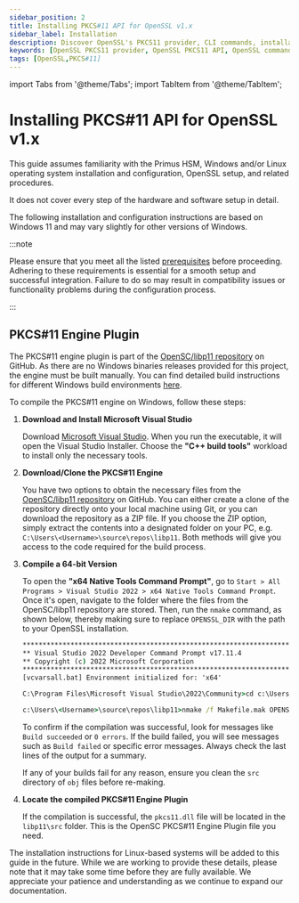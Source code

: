 ```yaml
---
sidebar_position: 2
title: Installing PKCS#11 API for OpenSSL v1.x
sidebar_label: Installation
description: Discover OpenSSL's PKCS11 provider, CLI commands, installation tips, and troubleshooting. Integrate seamlessly with HSM for enhanced security.
keywords: [OpenSSL PKCS11 provider, OpenSSL PKCS11 API, OpenSSL command line utility (CLI), OpenSSL CLI commands, OpenSSL installation guide, OpenSSL installation troubleshooting, OpenSSL troubleshooting tips, OpenSSL certificate management, OpenSSL certificate creation, OpenSSL certificate renewal, OpenSSL configuration file, OpenSSL configuration options, OpenSSL configuration guide, OpenSSL encryption algorithms, OpenSSL decryption methods, OpenSSL digital signatures, OpenSSL SSL/TLS protocols, OpenSSL SSL/TLS configuration, OpenSSL heartbleed vulnerability, OpenSSL security updates]
tags: [OpenSSL,PKCS#11]
---
```


import Tabs from '@theme/Tabs';
import TabItem from '@theme/TabItem';

# Installing PKCS#11 API for OpenSSL v1.x

This guide assumes familiarity with the Primus HSM, Windows and/or Linux operating system installation and configuration, OpenSSL setup, and related procedures.

It does not cover every step of the hardware and software setup in detail.

<Tabs groupId="os">
<TabItem value="os-windows" label="Windows 11" default>

The following installation and configuration instructions are based on Windows 11 and may vary slightly for other versions of Windows.

:::note

Please ensure that you meet all the listed [prerequisites](prerequisites.md) before proceeding. Adhering to these requirements is essential for a smooth setup and successful integration. Failure to do so may result in compatibility issues or functionality problems during the configuration process.

:::

## PKCS#11 Engine Plugin

The PKCS#11 engine plugin is part of the [OpenSC/libp11 repository](https://github.com/OpenSC/libp11) on GitHub. As there are no Windows binaries releases provided for this project, the engine must be built manually. You can find detailed build instructions for different Windows build environments [here](https://github.com/OpenSC/libp11/blob/master/INSTALL.md).

To compile the PKCS#11 engine on Windows, follow these steps:

1. **Download and Install Microsoft Visual Studio**

   Download [Microsoft Visual Studio](https://visualstudio.microsoft.com/downloads/). When you run the executable, it will open the Visual Studio Installer. Choose the **"C++ build tools"** workload to install only the necessary tools.

2. **Download/Clone the PKCS#11 Engine**

   You have two options to obtain the necessary files from the [OpenSC/libp11 repository](https://github.com/OpenSC/libp11) on GitHub. You can either create a clone of the repository directly onto your local machine using Git, or you can download the repository as a ZIP file. If you choose the ZIP option, simply extract the contents into a designated folder on your PC, e.g. `C:\Users\<Username>\source\repos\libp11`. Both methods will give you access to the code required for the build process.

3. **Compile a 64-bit Version**

   To open the **"x64 Native Tools Command Prompt"**, go to `Start > All Programs > Visual Studio 2022 > x64 Native Tools Command Prompt`. Once it's open, navigate to the folder where the files from the OpenSC/libp11 repository are stored. Then, run the `nmake` command, as shown below, thereby making sure to replace `OPENSSL_DIR` with the path to your OpenSSL installation.

   ```cmd
   **********************************************************************
   ** Visual Studio 2022 Developer Command Prompt v17.11.4
   ** Copyright (c) 2022 Microsoft Corporation
   **********************************************************************
   [vcvarsall.bat] Environment initialized for: 'x64'

   C:\Program Files\Microsoft Visual Studio\2022\Community>cd c:\Users\<Username>\source\repos\libp11

   c:\Users\<Username>\source\repos\libp11>nmake /f Makefile.mak OPENSSL_DIR="C:\Program Files\OpenSSL-Win64" BUILD_FOR=WIN64
   ```

   To confirm if the compilation was successful, look for messages like `Build succeeded` or `0 errors`. If the build failed, you will see messages such as `Build failed` or specific error messages. Always check the last lines of the output for a summary.

   If any of your builds fail for any reason, ensure you clean the `src` directory of `obj` files before re-making.

4. **Locate the compiled PKCS#11 Engine Plugin**
  
   If the compilation is successful, the `pkcs11.dll` file will be located in the `libp11\src` folder. This is the OpenSC PKCS#11 Engine Plugin file you need.

</TabItem>

<TabItem value="os-linux" label="Linux">

The installation instructions for Linux-based systems will be added to this guide in the future. While we are working to provide these details, please note that it may take some time before they are fully available. We appreciate your patience and understanding as we continue to expand our documentation.

</TabItem>
</Tabs>

